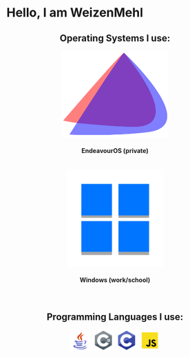 ---
---
<div align>
	<h1>Hello, I am WeizenMehl</h1>
</div>
<div align='center'>
	<h2>Operating Systems I use:</h2>
</div>

<div align='center'>
    <img src="assets/eos-icon.png" width="250" height="200"/>
    <h4>EndeavourOS (private)</h4>
    <br>
    <img src="assets/windows11-icon.png" width="225" height="225"/>
    <h4>Windows (work/school)</h4>
</div>
<br>
<div align='center'>
	<h2>Programming Languages I use:</h2>
</div>

<div align='center'>
	<img src="assets/java-icon.png" width="50" height="50"/>
	<img src="assets/csharp-icon.png" width="50" height="50"/>
	<img src="assets/c-icon.png" width="50" height="50"/>
	<img src="assets/js-icon.png" width="50" height="50"/>
</div>

